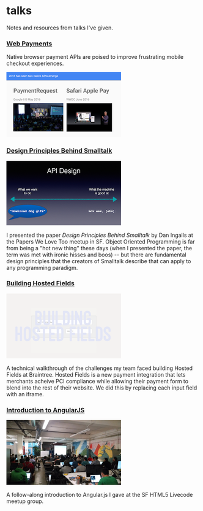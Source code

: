 # talks

Notes and resources from talks I've given.

### [Web Payments](https://speakerdeck.com/jeffcarp/web-payments)

Native browser payment APIs are poised to improve frustrating mobile checkout experiences.

![web payments](images/web-payments.png)

### [Design Principles Behind Smalltalk](2015-design-principles-behind-smalltalk)

![api design](images/api-design.png)

I presented the paper _Design Principles Behind Smalltalk_ by Dan Ingalls at the Papers We Love Too meetup in SF. Object Oriented Programming is far from being a "hot new thing" these days (when I presented the paper, the term was met with ironic hisses and boos) -- but there are fundamental design principles that the creators of Smalltalk describe that can apply to any programming paradigm.

### [Building Hosted Fields](2015-building-hosted-fields)

![building hosted fields](images/building-hosted-fields.png)

A technical walkthrough of the challenges my team faced building Hosted Fields at Braintree. Hosted Fields is a new payment integration that lets merchants acheive PCI compliance while allowing their payment form to blend into the rest of their website. We did this by replacing each input field with an iframe.

### [Introduction to AngularJS](2014-intro-to-angularjs)

<img src="images/intro-to-angularjs.jpg" width="300" height="169" />

A follow-along introduction to Angular.js I gave at the SF HTML5 Livecode meetup group.
